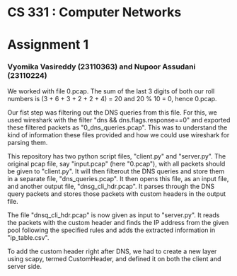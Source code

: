 # CS 331 : Computer Networks
# Assignment 1
### Vyomika Vasireddy (23110363) and Nupoor Assudani (23110224)

We worked with file 0.pcap. The sum of the last 3 digits of both our roll numbers is (3 + 6 + 3 + 2 + 2 + 4) = 20 and 20 % 10 = 0, hence 0.pcap.

Our fist step was filtering out the DNS queries from this file. For this, we used wireshark with the filter "dns && dns.flags.response==0" and exported these filtered packets as "0_dns_queries.pcap". This was to understand the kind of information these files provided and how we could use wireshark for parsing them.

This repository has two python script files, "client.py" and "server.py". The original pcap file, say "input.pcap" (here "0.pcap"), with all packets should be given to "client.py". It will then filterout the DNS queries and store them in a separate file, "dns_queries.pcap". It then opens this file, as an input file, and another output file, "dnsg_cli_hdr.pcap". It parses through the DNS query packets and stores those packets with custom headers in the output file.

The file "dnsq_cli_hdr.pcap" is now given as input to "server.py". It reads the packets with the custom header and finds the IP address from the given pool following the specified rules and adds the extracted information in "ip_table.csv".

To add the custom header right after DNS, we had to create a new layer using scapy, termed CustomHeader, and defined it on both the client and server side.